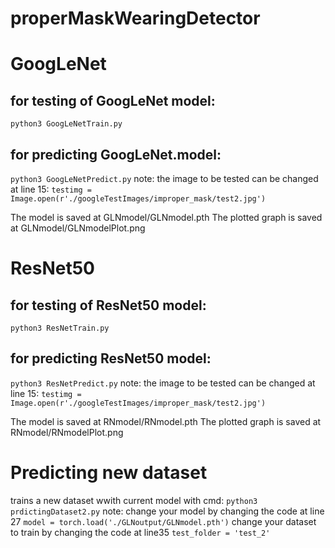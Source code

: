 # properMaskWearingDetector

# GoogLeNet
## for testing of GoogLeNet model:
`python3 GoogLeNetTrain.py`

## for predicting GoogLeNet.model:
`python3 GoogLeNetPredict.py`
note: the image to be tested can be changed at line 15:
`testimg = Image.open(r'./googleTestImages/improper_mask/test2.jpg')`

The model is saved at GLNmodel/GLNmodel.pth
The plotted graph is saved at GLNmodel/GLNmodelPlot.png


# ResNet50
## for testing of ResNet50 model:
`python3 ResNetTrain.py`

## for predicting ResNet50 model:
`python3 ResNetPredict.py`
note: the image to be tested can be changed at line 15:
`testimg = Image.open(r'./googleTestImages/improper_mask/test2.jpg')`

The model is saved at RNmodel/RNmodel.pth
The plotted graph is saved at RNmodel/RNmodelPlot.png

# Predicting new dataset
trains a new dataset wwith current model with cmd:
`python3 prdictingDataset2.py` 
note: 
change your model by changing the code at line 27 `model = torch.load('./GLNoutput/GLNmodel.pth')`
change your dataset to train by changing the code at line35 `test_folder = 'test_2'`

